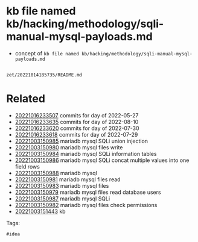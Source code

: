 # kb file named kb/hacking/methodology/sqli-manual-mysql-payloads.md

- concept of `kb file named kb/hacking/methodology/sqli-manual-mysql-payloads.md`

```
```

` zet/20221014185735/README.md `

# Related

- [20221016233507](/zet/20221016233507/README.md) commits for day of 2022-05-27
- [20221016233635](/zet/20221016233635/README.md) commits for day of 2022-08-10
- [20221016233620](/zet/20221016233620/README.md) commits for day of 2022-07-30
- [20221016233618](/zet/20221016233618/README.md) commits for day of 2022-07-29
- [20221003150985](/zet/20221003150985/README.md) mariadb mysql SQLi union injection
- [20221003150980](/zet/20221003150980/README.md) mariadb mysql files write
- [20221003150984](/zet/20221003150984/README.md) mariadb mysql SQLi information tables
- [20221003150986](/zet/20221003150986/README.md) mariadb mysql SQLi concat multiple values into one field rows
- [20221003150988](/zet/20221003150988/README.md) mariadb mysql
- [20221003150981](/zet/20221003150981/README.md) mariadb mysql files read
- [20221003150983](/zet/20221003150983/README.md) mariadb mysql files
- [20221003150979](/zet/20221003150979/README.md) mariadb mysql files read database users
- [20221003150987](/zet/20221003150987/README.md) mariadb mysql SQLi
- [20221003150982](/zet/20221003150982/README.md) mariadb mysql files check permissions
- [20221003151443](/zet/20221003151443/README.md) kb

Tags:

    #idea
